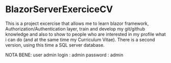# BlazorServerExerciceCV
This is a project excercise that allows me to learn blazor framework, Authorization/Authentication layer, train and develop my git/github knowledge and also to show to people who are interested in my profile what i can do (and at the same time my Curriculum Vitae).
There is a second version, using this time a SQL server database.

NOTA BENE:
user admin
login : admin
password : admin
